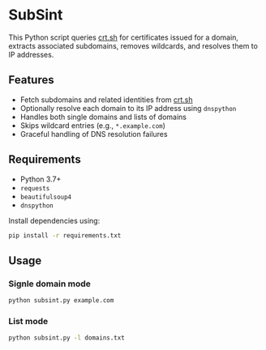 # SubSint

This Python script queries [crt.sh](https://crt.sh) for certificates issued for a domain, extracts associated subdomains, removes wildcards, and resolves them to IP addresses.

## Features

- Fetch subdomains and related identities from [crt.sh](https://crt.sh)
- Optionally resolve each domain to its IP address using `dnspython`
- Handles both single domains and lists of domains
- Skips wildcard entries (e.g., `*.example.com`)
- Graceful handling of DNS resolution failures

## Requirements

- Python 3.7+
- `requests`
- `beautifulsoup4`
- `dnspython`

Install dependencies using:

```bash
pip install -r requirements.txt
```

## Usage
### Signle domain mode

```bash
python subsint.py example.com
```

### List mode
```bash
python subsint.py -l domains.txt
```

